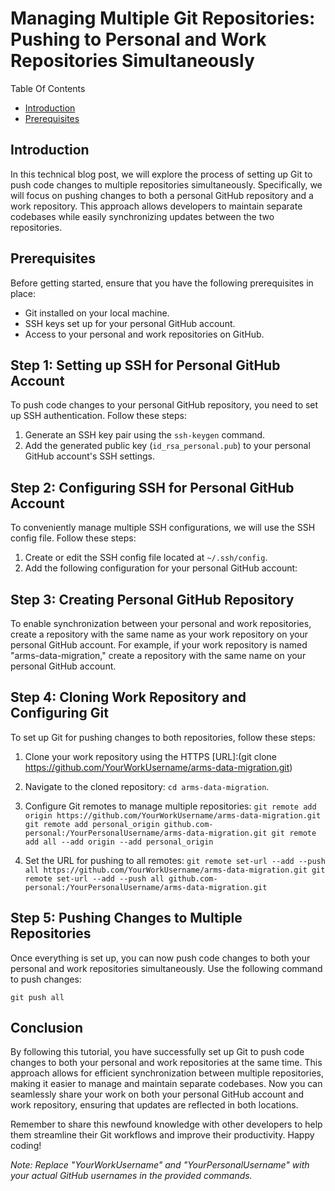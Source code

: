 # Managing Multiple Git Repositories: Pushing to Personal and Work Repositories Simultaneously

Table Of Contents

- [Introduction](#Introduction)
- [Prerequisites](#Prerequisites)


## Introduction
In this technical blog post, we will explore the process of setting up Git to push code changes to multiple repositories simultaneously. Specifically, we will focus on pushing changes to both a personal GitHub repository and a work repository. This approach allows developers to maintain separate codebases while easily synchronizing updates between the two repositories.

## Prerequisites
Before getting started, ensure that you have the following prerequisites in place:
- Git installed on your local machine.
- SSH keys set up for your personal GitHub account.
- Access to your personal and work repositories on GitHub.

## Step 1: Setting up SSH for Personal GitHub Account
To push code changes to your personal GitHub repository, you need to set up SSH authentication. Follow these steps:
1. Generate an SSH key pair using the `ssh-keygen` command.
2. Add the generated public key (`id_rsa_personal.pub`) to your personal GitHub account's SSH settings.


## Step 2: Configuring SSH for Personal GitHub Account
To conveniently manage multiple SSH configurations, we will use the SSH config file. Follow these steps:
1. Create or edit the SSH config file located at `~/.ssh/config`.
2. Add the following configuration for your personal GitHub account:


## Step 3: Creating Personal GitHub Repository
To enable synchronization between your personal and work repositories, create a repository with the same name as your work repository on your personal GitHub account. For example, if your work repository is named "arms-data-migration," create a repository with the same name on your personal GitHub account.

## Step 4: Cloning Work Repository and Configuring Git
To set up Git for pushing changes to both repositories, follow these steps:
1. Clone your work repository using the HTTPS [URL]:(git clone https://github.com/YourWorkUsername/arms-data-migration.git)

2. Navigate to the cloned repository: `cd arms-data-migration`.
3. Configure Git remotes to manage multiple repositories:
`
git remote add origin https://github.com/YourWorkUsername/arms-data-migration.git
git remote add personal_origin github.com-personal:/YourPersonalUsername/arms-data-migration.git
git remote add all --add origin --add personal_origin
`

4. Set the URL for pushing to all remotes:
`
git remote set-url --add --push all https://github.com/YourWorkUsername/arms-data-migration.git
git remote set-url --add --push all github.com-personal:/YourPersonalUsername/arms-data-migration.git
`

## Step 5: Pushing Changes to Multiple Repositories
Once everything is set up, you can now push code changes to both your personal and work repositories simultaneously. Use the following command to push changes:

`
git push all
`

## Conclusion
By following this tutorial, you have successfully set up Git to push code changes to both your personal and work repositories at the same time. This approach allows for efficient synchronization between multiple repositories, making it easier to manage and maintain separate codebases. Now you can seamlessly share your work on both your personal GitHub account and work repository, ensuring that updates are reflected in both locations.

Remember to share this newfound knowledge with other developers to help them streamline their Git workflows and improve their productivity. Happy coding!

*Note: Replace "YourWorkUsername" and "YourPersonalUsername" with your actual GitHub usernames in the provided commands.*
